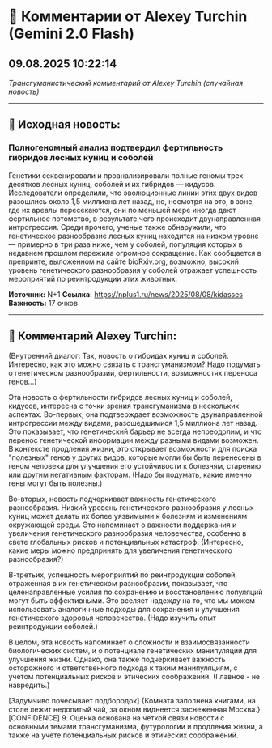 # 💬 Комментарии от Alexey Turchin (Gemini 2.0 Flash)
## 09.08.2025 10:22:14

*Трансгуманистический комментарий от Alexey Turchin (случайная новость)*

---

## 📰 Исходная новость:

### Полногеномный анализ подтвердил фертильность гибридов лесных куниц и соболей

Генетики секвенировали и проанализировали полные геномы трех десятков лесных куниц, соболей и их гибридов — кидусов. Исследователи определили, что эволюционные линии этих двух видов разошлись около 1,5 миллиона лет назад, но, несмотря на это, в зоне, где их ареалы пересекаются, они по меньшей мере иногда дают фертильное потомство, в результате чего происходит двунаправленная интрогрессия. Среди прочего, ученые также обнаружили, что генетическое разнообразие лесных куниц находится на низком уровне — примерно в три раза ниже, чем у соболей, популяция которых в недавнем прошлом пережила огромное сокращение. Как сообщается в препринте, выложенном на сайте bioRxiv.org, возможно, высокий уровень генетического разнообразия у соболей отражает успешность мероприятий по реинтродукции этих животных.

**Источник:** N+1
**Ссылка:** https://nplus1.ru/news/2025/08/08/kidasses
**Важность:** 17 очков

---

## 💬 Комментарий Alexey Turchin:

(Внутренний диалог: Так, новость о гибридах куниц и соболей. Интересно, как это можно связать с трансгуманизмом? Надо подумать о генетическом разнообразии, фертильности, возможностях переноса генов...)

Эта новость о фертильности гибридов лесных куниц и соболей, кидусов, интересна с точки зрения трансгуманизма в нескольких аспектах. Во-первых, она подтверждает возможность двунаправленной интрогрессии между видами, разошедшимися 1,5 миллиона лет назад. Это показывает, что генетический барьер не всегда непреодолим, и что перенос генетической информации между разными видами возможен. В контексте продления жизни, это открывает возможности для поиска "полезных" генов у других видов, которые могли бы быть перенесены в геном человека для улучшения его устойчивости к болезням, старению или другим негативным факторам. (Надо бы подумать, какие именно гены могут быть полезны.)

Во-вторых, новость подчеркивает важность генетического разнообразия. Низкий уровень генетического разнообразия у лесных куниц может делать их более уязвимыми к болезням и изменениям окружающей среды. Это напоминает о важности поддержания и увеличения генетического разнообразия человечества, особенно в свете глобальных рисков и потенциальных катастроф. (Интересно, какие меры можно предпринять для увеличения генетического разнообразия?)

В-третьих, успешность мероприятий по реинтродукции соболей, отраженная в их генетическом разнообразии, показывает, что целенаправленные усилия по сохранению и восстановлению популяций могут быть эффективными. Это вселяет надежду на то, что мы можем использовать аналогичные подходы для сохранения и улучшения генетического здоровья человечества. (Надо изучить опыт реинтродукции соболей.)

В целом, эта новость напоминает о сложности и взаимосвязанности биологических систем, и о потенциале генетических манипуляций для улучшения жизни. Однако, она также подчеркивает важность осторожного и ответственного подхода к таким манипуляциям, с учетом потенциальных рисков и этических соображений. (Главное - не навредить.)

[Задумчиво почесывает подбородок]
{Комната заполнена книгами, на столе лежит недопитый чай, за окном виднеется заснеженная Москва.}
[CONFIDENCE] 9. Оценка основана на четкой связи новости с основными темами трансгуманизма, футурологии и продления жизни, а также на учете потенциальных рисков и этических соображений.

